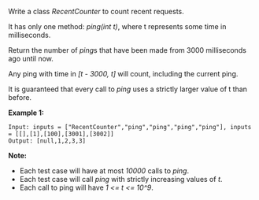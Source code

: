 Write a class *RecentCounter* to count recent requests.

It has only one method: *ping(int t)*, where t represents some time in milliseconds.

Return the number of *ping*s that have been made from 3000 milliseconds ago until now.

Any ping with time in *[t - 3000, t]* will count, including the current ping.

It is guaranteed that every call to *ping* uses a strictly larger value of t than before.

**Example 1:**
```
Input: inputs = ["RecentCounter","ping","ping","ping","ping"], inputs = [[],[1],[100],[3001],[3002]]
Output: [null,1,2,3,3]
```

**Note:**
* Each test case will have at most *10000* calls to *ping*.
* Each test case will call *ping* with strictly increasing values of *t*.
* Each call to ping will have *1 <= t <= 10^9*.